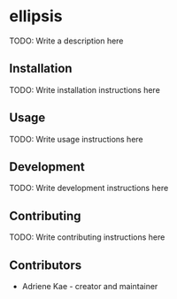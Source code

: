 # ellipsis

TODO: Write a description here

## Installation

TODO: Write installation instructions here

## Usage

TODO: Write usage instructions here

## Development

TODO: Write development instructions here

## Contributing

TODO: Write contributing instructions here

## Contributors

- Adriene Kae - creator and maintainer
